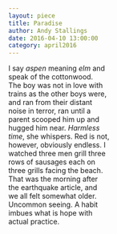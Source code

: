 ```yaml
---
layout: piece
title: Paradise
author: Andy Stallings
date: 2016-04-10 13:00:00
category: april2016
---
```

<div class="line-bigger">
	I say <i>aspen</i> meaning <i>elm</i> and <br>
	speak of the cottonwood. <br>
	The boy was not in love with <br>
	trains as the other boys were, <br>
	and ran from their distant <br>
	noise in terror, ran until a <br>
	parent scooped him up and <br>
	hugged him near. <i>Harmless</i><br>
	<i>time</i>, she whispers. Red is not, <br>
	however, obviously endless. I <br>
	watched three men grill three <br>
	rows of sausages each on <br>
	three grills facing the beach.<br> 
	That was the morning after <br>
	the earthquake article, and <br>
	we all felt somewhat older. <br>
	Uncommon seeing. A habit <br>
	imbues what is hope with <br>
	actual practice.
</div>